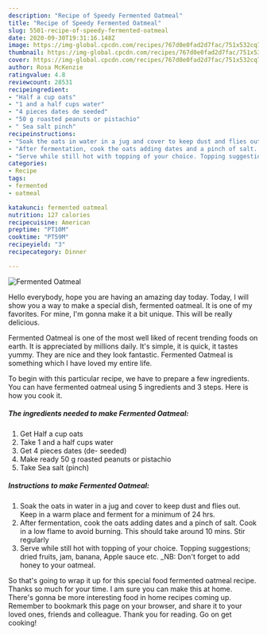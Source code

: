 ```yaml
---
description: "Recipe of Speedy Fermented Oatmeal"
title: "Recipe of Speedy Fermented Oatmeal"
slug: 5501-recipe-of-speedy-fermented-oatmeal
date: 2020-09-30T19:31:16.148Z
image: https://img-global.cpcdn.com/recipes/767d0e0fad2d7fac/751x532cq70/fermented-oatmeal-recipe-main-photo.jpg
thumbnail: https://img-global.cpcdn.com/recipes/767d0e0fad2d7fac/751x532cq70/fermented-oatmeal-recipe-main-photo.jpg
cover: https://img-global.cpcdn.com/recipes/767d0e0fad2d7fac/751x532cq70/fermented-oatmeal-recipe-main-photo.jpg
author: Rosa McKenzie
ratingvalue: 4.8
reviewcount: 28531
recipeingredient:
- "Half a cup oats"
- "1 and a half cups water"
- "4 pieces dates de seeded"
- "50 g roasted peanuts or pistachio"
- " Sea salt pinch"
recipeinstructions:
- "Soak the oats in water in a jug and cover to keep dust and flies out. Keep in a warm place and ferment for a minimum of 24 hrs."
- "After fermentation, cook the oats adding dates and a pinch of salt. Cook in a low flame to avoid burning. This should take around 10 mins. Stir regularly"
- "Serve while still hot with topping of your choice. Topping suggestions; dried fruits, jam, banana, Apple sauce etc. _NB: Don&#39;t forget to add honey to your oatmeal."
categories:
- Recipe
tags:
- fermented
- oatmeal

katakunci: fermented oatmeal 
nutrition: 127 calories
recipecuisine: American
preptime: "PT10M"
cooktime: "PT59M"
recipeyield: "3"
recipecategory: Dinner

---
```



![Fermented Oatmeal](https://img-global.cpcdn.com/recipes/767d0e0fad2d7fac/751x532cq70/fermented-oatmeal-recipe-main-photo.jpg)

Hello everybody, hope you are having an amazing day today. Today, I will show you a way to make a special dish, fermented oatmeal. It is one of my favorites. For mine, I'm gonna make it a bit unique. This will be really delicious.



Fermented Oatmeal is one of the most well liked of recent trending foods on earth. It is appreciated by millions daily. It's simple, it is quick, it tastes yummy. They are nice and they look fantastic. Fermented Oatmeal is something which I have loved my entire life.


To begin with this particular recipe, we have to prepare a few ingredients. You can have fermented oatmeal using 5 ingredients and 3 steps. Here is how you cook it.

<!--inarticleads1-->

##### The ingredients needed to make Fermented Oatmeal:

1. Get Half a cup oats
1. Take 1 and a half cups water
1. Get 4 pieces dates (de- seeded)
1. Make ready 50 g roasted peanuts or pistachio
1. Take  Sea salt (pinch)




<!--inarticleads2-->

##### Instructions to make Fermented Oatmeal:

1. Soak the oats in water in a jug and cover to keep dust and flies out. Keep in a warm place and ferment for a minimum of 24 hrs.
1. After fermentation, cook the oats adding dates and a pinch of salt. Cook in a low flame to avoid burning. This should take around 10 mins. Stir regularly
1. Serve while still hot with topping of your choice. Topping suggestions; dried fruits, jam, banana, Apple sauce etc. _NB: Don&#39;t forget to add honey to your oatmeal.




So that's going to wrap it up for this special food fermented oatmeal recipe. Thanks so much for your time. I am sure you can make this at home. There's gonna be more interesting food in home recipes coming up. Remember to bookmark this page on your browser, and share it to your loved ones, friends and colleague. Thank you for reading. Go on get cooking!
